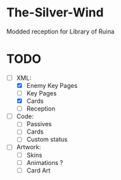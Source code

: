# The-Silver-Wind
Modded reception for Library of Ruina

# TODO
- [ ] XML:
    - [x] Enemy Key Pages
    - [ ] Key Pages
    - [x] Cards
    - [ ] Reception
- [ ] Code:
    - [ ] Passives
    - [ ] Cards
    - [ ] Custom status
- [ ] Artwork:
    - [ ] Skins
    - [ ] Animations ?
    - [ ] Card Art
